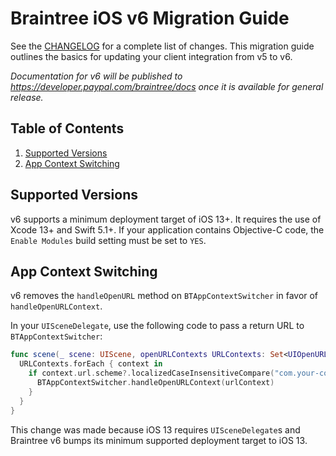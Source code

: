 # Braintree iOS v6 Migration Guide

See the [CHANGELOG](/CHANGELOG.md) for a complete list of changes. This migration guide outlines the basics for updating your client integration from v5 to v6.

_Documentation for v6 will be published to https://developer.paypal.com/braintree/docs once it is available for general release._

## Table of Contents

1. [Supported Versions](#supported-versions)
1. [App Context Switching](#app-context-switching)

## Supported Versions

v6 supports a minimum deployment target of iOS 13+. It requires the use of Xcode 13+ and Swift 5.1+. If your application contains Objective-C code, the `Enable Modules` build setting must be set to `YES`.

## App Context Switching

v6 removes the `handleOpenURL` method on `BTAppContextSwitcher` in favor of `handleOpenURLContext`.

In your `UISceneDelegate`, use the following code to pass a return URL to `BTAppContextSwitcher`:

```swift
func scene(_ scene: UIScene, openURLContexts URLContexts: Set<UIOpenURLContext>) {
  URLContexts.forEach { context in
    if context.url.scheme?.localizedCaseInsensitiveCompare("com.your-company.your-app.payments") == .orderedSame {
      BTAppContextSwitcher.handleOpenURLContext(urlContext)
    }
  }
}
```

This change was made because iOS 13 requires `UISceneDelegate`s and Braintree v6 bumps its minimum supported deployment target to iOS 13.
